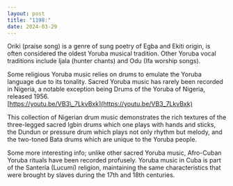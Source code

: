 ```yaml
---
layout: post
title: "1198:"
date: 2024-03-29
---
```


Oriki (praise song) is a genre of sung poetry of Egba and Ekiti origin, is often considered the oldest Yoruba musical tradition. Other Yoruba vocal traditions include Ijala (hunter chants) and Odu (Ifa worship songs).

Some religious Yoruba music relies on drums to emulate the Yoruba language due to its tonality. Sacred Yoruba music has rarely been recorded in Nigeria, a notable exception being Drums of the Yoruba of Nigeria, released 1956\.  
[https://youtu.be/VB3\_7LkvBxk](https://youtu.be/VB3_7LkvBxk)

This collection of Nigerian drum music demonstrates the rich textures of the three-legged sacred Igbin drums which one plays with hands and sticks, the Dundun or pressure drum which plays not only rhythm but melody, and the two-toned Bata drums which are unique to the Yoruba people.

Some more interesting info; unlike other sacred Yoruba music, Afro-Cuban Yoruba rituals have been recorded profusely. Yoruba music in Cuba is part of the Santería (Lucumí) religion, maintaining the same characteristics that were brought by slaves during the 17th and 18th centuries.
